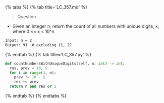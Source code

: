 {% tabs %}
{% tab title='LC_357.md' %}

> Question

* Given an integer n, return the count of all numbers with unique digits, x, where 0 <= x < 10^n

```txt
Input: n = 2
Output: 91  # excluding 11, 22
```

{% endtab %}
{% tab title='LC_357.py' %}

```py
def countNumbersWithUniqueDigits(self, n: int) -> int:
  res, prev = 10, 9
  for i in range(1, n):
    prev *= 10 - i
    res += prev
  return n and res or 1
```

{% endtab %}
{% endtabs %}
